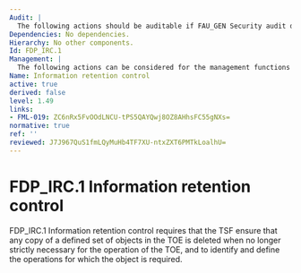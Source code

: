 ```yaml
---
Audit: |
  The following actions should be auditable if FAU_GEN Security audit data generation is included in the PP, PP-Module, functional package or ST: a) there are no auditable events foreseen.
Dependencies: No dependencies.
Hierarchy: No other components.
Id: FDP_IRC.1
Management: |
  The following actions can be considered for the management functions in FMT: a) there are no management activities foreseen.
Name: Information retention control
active: true
derived: false
level: 1.49
links:
- FML-019: ZC6nRx5FvOOdLNCU-tPS5QAYQwj8OZ8AHhsFC55gNXs=
normative: true
ref: ''
reviewed: J7J967QuS1fmLQyMuHb4TF7XU-ntxZXT6PMTkLoalhU=
---
```


# FDP_IRC.1 Information retention control

FDP_IRC.1 Information retention control requires that the TSF ensure that any copy of a defined set of objects in the TOE is deleted when no longer strictly necessary for the operation of the TOE, and to identify and define the operations for which the object is required.